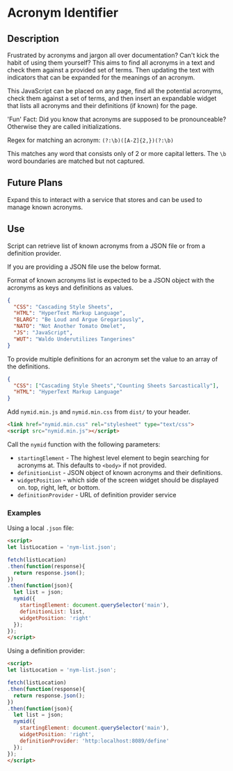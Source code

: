 # Acronym Identifier

## Description
Frustrated by acronyms and jargon all over documentation?  Can't kick the habit of using them yourself?  This aims to find all acronyms in a text and check them against a provided set of terms.  Then updating the text with indicators that can be expanded for the meanings of an acronym.

This JavaScript can be placed on any page, find all the potential acronyms, check them against a set of terms, and then insert an expandable widget that lists all acronyms and their definitions (if known) for the page.

'Fun' Fact: Did you know that acronyms are supposed to be pronounceable?  Otherwise they are called initializations.

Regex for matching an acronym:
`(?:\b)([A-Z]{2,})(?:\b)`

This matches any word that consists only of 2 or more capital letters.  The `\b` word boundaries are matched but not captured.

## Future Plans
Expand this to interact with a service that stores and can be used to manage known acronyms.

## Use
Script can retrieve list of known acronyms from a JSON file or from a definition provider.

If you are providing a JSON file use the below format.

Format of known acronyms list is expected to be a JSON object with the acronyms as keys and definitions as values.
```json
{
  "CSS": "Cascading Style Sheets",
  "HTML": "HyperText Markup Language",
  "BLARG": "Be Loud and Argue Gregariously",
  "NATO": "Not Another Tomato Omelet",
  "JS": "JavaScript",
  "WUT": "Waldo Underutilizes Tangerines"
}
```
To provide multiple definitions for an acronym set the value to an array of the definitions.
```json
{
  "CSS": ["Cascading Style Sheets","Counting Sheets Sarcastically"],
  "HTML": "HyperText Markup Language"
}
```

Add `nymid.min.js` and `nymid.min.css` from `dist/` to your header.

```html
<link href="nymid.min.css" rel="stylesheet" type="text/css">
<script src="nymid.min.js"></script>
```
Call the `nymid` function with the following parameters:
- `startingElement` - The highest level element to begin searching for acronyms at.  This defaults to `<body>` if not provided.
- `definitionList` - JSON object of known acronyms and their definitions.
- `widgetPosition` - which side of the screen widget should be displayed on. top, right, left, or bottom.
- `definitionProvider` - URL of definition provider service

### Examples
Using a local `.json` file:

```html
<script>
let listLocation = 'nym-list.json';

fetch(listLocation)
.then(function(response){
  return response.json();
})
.then(function(json){
  let list = json;
  nymid({
    startingElement: document.querySelector('main'),
    definitionList: list,
    widgetPosition: 'right'
  });
});
</script>
```

Using a definition provider:

```html
<script>
let listLocation = 'nym-list.json';

fetch(listLocation)
.then(function(response){
  return response.json();
})
.then(function(json){
  let list = json;
  nymid({
    startingElement: document.querySelector('main'),
    widgetPosition: 'right',
    definitionProvider: 'http:localhost:8089/define'
  });
});
</script>
```

